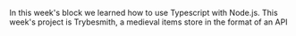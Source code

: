 In this week's block we learned how to use Typescript with Node.js. This week's project is Trybesmith, a medieval items store in the format of an API
